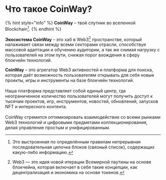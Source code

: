 # Что такое CoinWay?

{% hint style="info" %}
**CoinWay** – твой спутник во вселенной Blockchain[^1].
{% endhint %}

**Экосистема CoinWay** – это хаб в Web3[^2] пространстве, который налаживает связи между всеми секторами отрасли, способствуя массовой адаптации и обучению аудитории, а так же снимая нагрузку с пользователей на этом пути, снижая порог вхождения в сферу блокчейн технологий.

**CoinWay** – это агрегатор Web3 активностей и платформа для поиска, которая даёт возможность пользователям открывать для себя новые проекты, игры и инструменты на базе блокчейн технологий.\
\
Наша платформа представляет собой единый центр, где неограниченное количество пользователей могут получить доступ к тысячам проектов, игр, инструментов, новостей, обновлений, запусков NFT и интересного контента. \
\
CoinWay стремится оптимизировать взаимодействие со всеми рынками Web3 технологий и цифровыми предметами коллекционирования, делая управление простым и унифицированным.

[^1]: Это выстроенная по определённым правилам непрерывная последовательная цепочка блоков (связный список), содержащих какую-либо информацию.

[^2]: Web3 — это идея новой итерации Всемирной паутины на основе блокчейна, которая включает в себя такие концепции, как децентрализация и экономика на основе токенов.
